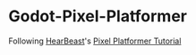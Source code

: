 # Godot-Pixel-Platformer

Following [HearBeast](https://www.youtube.com/@uheartbeast)'s [Pixel Platformer Tutorial](https://www.youtube.com/watch?v=f3WGFwCduY0&t=125s)
